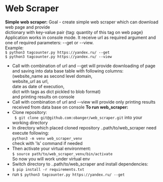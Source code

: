 # Web Scraper
**Simple web scraper:** 
Goal - create simple web scraper which can download web page and provide  
dictionary with key-value pair {tag: quantity of this tag on web page}  
Application works in console mode. It receive url as required argument and one of
required parameters: --get or --view.   
Example:   
```$ python3 tagcounter.py https://yandex.ru/ --get```    
```$ python3 tagcounter.py https://yandex.ru/ --view```  
- Call with combination of url and --get will provide downloading of page and saving into data base table with following columns:   
(website_name as second level domain,  
website_url as url,  
date as date of execution,  
dict with tags as dict pickled to blob format)  
and printing results on console  
- Call with combination of url and --view will provide only printing results received from data base on console
**To run web_scraper:**
 - Clone repository:  
 ``` $ git clone git@github.com:obanger/web_scraper.git``` into your working directory
 - In directory which placed cloned repository ..path/to/web_scraper need execute following:  
  ```python3 -m venv web_scraper_venv```  
  check with 'ls' command if needed
 - Then activate your virtual environment:  
  ```$ source path/to/web_scraper_venv/bin/activate```  
  So now you will work under virtual env
 - Switch directory to ..path/to/web_scraper and install dependencies:  
   ```$ pip install -r requirements.txt```
 - run ```$ python3 tagcounter.py https://yandex.ru/ --get```
 
